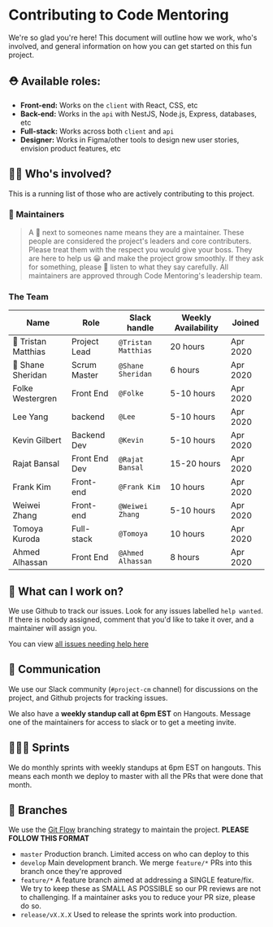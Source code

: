 # Contributing to Code Mentoring

We're so glad you're here! This document will outline how we work, who's involved,
and general information on how you can get started on this fun project.


## ⛑ Available roles:
- **Front-end:** Works on the `client` with React, CSS, etc
- **Back-end:** Works in the `api` with NestJS, Node.js, Express, databases, etc
- **Full-stack:** Works across both `client` and `api`
- **Designer:** Works in Figma/other tools to design new user stories, envision product features, etc


## 👨‍💼 Who's involved?
This is a running list of those who are actively contributing to this project.

### 🧢 Maintainers
> A 🧢 next to someones name means they are a maintainer. These people are considered
> the project's leaders and core contributers. Please treat them with the respect
> you would give your boss. They are here to help us 😀 and make the project grow
> smoothly. If they ask for something, please 🙏 listen to what they say carefully.
> All maintainers are approved through Code Mentoring's leadership team.

### The Team
| Name | Role | Slack handle | Weekly Availability | Joined |
|------|------|--------|---------------------|--------|
| 🧢 Tristan Matthias | Project Lead | `@Tristan Matthias` | 20 hours | Apr 2020 |
| 🧢 Shane Sheridan | Scrum Master | `@Shane Sheridan` | 6 hours | Apr 2020 |
| Folke Westergren | Front End | `@Folke` | 5-10 hours | Apr 2020 |
| Lee Yang |  backend  | `@Lee` | 5-10 hours | Apr 2020 |
| Kevin Gilbert | Backend Dev | `@Kevin` | 5-10 hours | Apr 2020 |
| Rajat Bansal | Front End Dev | `@Rajat Bansal` | 15-20 hours | Apr 2020 |
| Frank Kim | Front-end | `@Frank Kim` | 10 hours | Apr 2020 |
| Weiwei Zhang | Front-end | `@Weiwei Zhang` | 5-10 hours | Apr 2020 |
| Tomoya Kuroda | Full-stack | `@Tomoya` | 10 hours | Apr 2020 |
| Ahmed Alhassan | Front End | `@Ahmed Alhassan` | 8 hours | Apr 2020 |


## 🔧 What can I work on?
We use Github to track our issues. Look for any issues labelled `help wanted`. If
there is nobody assigned, comment that you'd like to take it over, and a maintainer
will assign you.

You can view [all issues needing help here](https://github.com/code-mentoring/learn/issues?q=is%3Aissue+is%3Aopen+label%3A%22help+wanted%22)


## 💬 Communication
We use our Slack community (`#project-cm` channel) for discussions on the project,
and Github projects for tracking issues.

We also have a **weekly standup call at 6pm EST** on Hangouts. Message one of the
maintainers for access to slack or to get a meeting invite.


## 🏃🏻‍♀️ Sprints
We do monthly sprints with weekly standups at 6pm EST on hangouts. This means
each month we deploy to master with all the PRs that were done that month.


## 🌳 Branches
We use the [Git Flow](https://danielkummer.github.io/git-flow-cheatsheet/) branching
strategy to maintain the project. **PLEASE FOLLOW THIS FORMAT**

- `master` Production branch. Limited access on who can deploy to this
- `develop` Main development branch. We merge `feature/*` PRs into this branch
once they're approved
- `feature/*` A feature branch aimed at addressing a SINGLE feature/fix. We try
to keep these as SMALL AS POSSIBLE so our PR reviews are not to challenging. If
a maintainer asks you to reduce your PR size, please do so.
- `release/vX.X.X` Used to release the sprints work into production.
